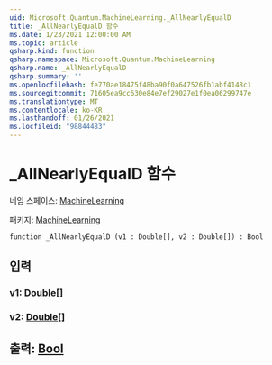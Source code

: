 ```yaml
---
uid: Microsoft.Quantum.MachineLearning._AllNearlyEqualD
title: _AllNearlyEqualD 함수
ms.date: 1/23/2021 12:00:00 AM
ms.topic: article
qsharp.kind: function
qsharp.namespace: Microsoft.Quantum.MachineLearning
qsharp.name: _AllNearlyEqualD
qsharp.summary: ''
ms.openlocfilehash: fe770ae18475f48ba90f0a647526fb1abf4148c1
ms.sourcegitcommit: 71605ea9cc630e84e7ef29027e1f0ea06299747e
ms.translationtype: MT
ms.contentlocale: ko-KR
ms.lasthandoff: 01/26/2021
ms.locfileid: "98844483"
---
```

# <a name="_allnearlyequald-function"></a>_AllNearlyEqualD 함수

네임 스페이스: [MachineLearning](xref:Microsoft.Quantum.MachineLearning)

패키지: [MachineLearning](https://nuget.org/packages/Microsoft.Quantum.MachineLearning)




```qsharp
function _AllNearlyEqualD (v1 : Double[], v2 : Double[]) : Bool
```


## <a name="input"></a>입력

### <a name="v1--double"></a>v1: [Double](xref:microsoft.quantum.lang-ref.double)[]




### <a name="v2--double"></a>v2: [Double](xref:microsoft.quantum.lang-ref.double)[]





## <a name="output--bool"></a>출력: [Bool](xref:microsoft.quantum.lang-ref.bool)

